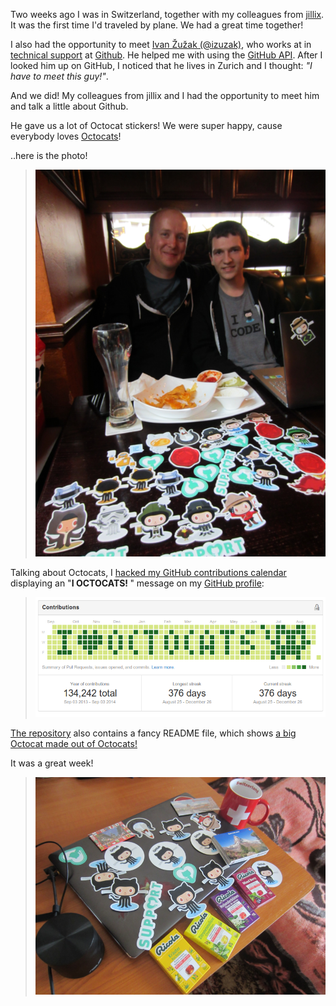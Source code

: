 Two weeks ago I was in Switzerland, together with my colleagues from
[jillix][1]. It was the first time I'd traveled by plane. We had a great time
together!

I also had the opportunity to meet [Ivan Žužak (@izuzak)][2], who works at in
[technical support][3] at [Github][4]. He helped me with using the
[GitHub API][5]. After I looked him up on GitHub, I noticed that he lives in
Zurich and I thought: *"I have to meet this guy!"*.

And we did! My colleagues from jillix and I had the opportunity to meet him
and talk a little about Github.

He gave us a lot of Octocat stickers! We were super happy, cause everybody loves
[Octocats][6]!

..here is the photo!
> ![Ivan and me](/images/posts/9/1.png)

Talking about Octocats, I [hacked my GitHub contributions calendar][7] displaying an
"**I <i class="fa fa-heart"></i> OCTOCATS! <i class="fa fa-github-alt"></i>**"
message on my [GitHub profile][8]:

> ![My Contributions Calendar](/images/posts/9/2.png)

[The repository][9] also contains a fancy README file, which shows [a big
Octocat made out of Octocats!][10]

It was a great week!

> ![Switzerland, Octocats](/images/posts/9/3.png)

 [1]: http://jillix.com/
 [2]: https://github.com/izuzak
 [3]: https://github.com/blog/1572-ivan-zuzak-is-a-githubber
 [4]: http://en.wikipedia.org/wiki/GitHub
 [5]: https://developer.github.com/
 [6]: https://octodex.github.com/
 [7]: https://github.com/IonicaBizau/github-contributions#usage
 [8]: https://github.com/IonicaBizau
 [9]: https://github.com/IonicaBizau/I-Love-Octocats
 [10]: https://github.com/IonicaBizau/I-Love-Octocats/blob/e7cd459ae9df3e6f6c12b442491024f7d56421b7/README.md
